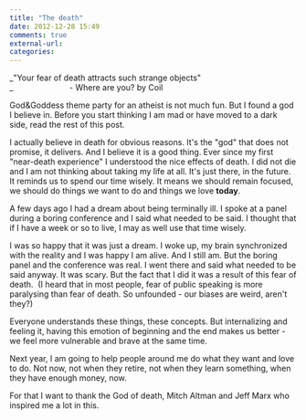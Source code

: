 ```yaml
---
title: "The death"
date: 2012-12-28 15:49
comments: true
external-url:
categories:
---
```

_"Your fear of death attracts such strange objects"  
_                         - Where are you? by Coil

God&amp;Goddess theme party for an atheist is not much fun. But I found a god I believe in. Before you start thinking I am mad or have moved to a dark side, read the rest of this post.

I actually believe in death for obvious reasons. It's the "god" that does not promise, it delivers. And I believe it is a good thing. Ever since my first "near-death experience" I understood the nice effects of death. I did not die and I am not thinking about taking my life at all. It's just there, in the future. It reminds us to spend our time wisely. It means we should remain focused, we should do things we want to do and things we love **today**.

A few days ago I had a dream about being terminally ill. I spoke at a panel during a boring conference and I said what needed to be said. I thought that if I have a week or so to live, I may as well use that time wisely.

I was so happy that it was just a dream. I woke up, my brain synchronized with the reality and I was happy I am alive. And I still am. But the boring panel and the conference was real. I went there and said what needed to be said anyway. It was scary. But the fact that I did it was a result of this fear of death.  (I heard that in most people, fear of public speaking is more paralysing than fear of death. So unfounded - our biases are weird, aren't they?)

Everyone understands these things, these concepts. But internalizing and feeling it, having this emotion of beginning and the end makes us better - we feel more vulnerable and brave at the same time.

Next year, I am going to help people around me do what they want and love to do. Not now, not when they retire, not when they learn something, when they have enough money, now.

For that I want to thank the God of death, Mitch Altman and Jeff Marx who inspired me a lot in this.
